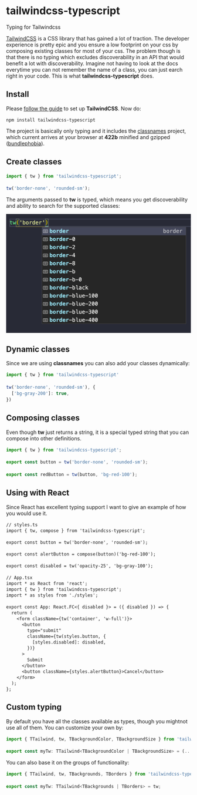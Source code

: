 # tailwindcss-typescript

Typing for Tailwindcss

[TailwindCSS](https://tailwindcss.com/) is a CSS library that has gained a lot of traction. The developer experience is pretty epic and you ensure a low footprint on your css by composing existing classes for most of your css. The problem though is that there is no typing which excludes discoverability in an API that would benefit a lot with discoverability. Imagine not having to look at the docs everytime you can not remember the name of a class, you can just earch right in your code. This is what **tailwindcss-typescript** does.

## Install

Please [follow the guide](https://tailwindcss.com/docs/installation/) to set up **TailwindCSS**. Now do:

```
npm install tailwindcss-typescript
```

The project is basically only typing and it includes the [classnames](https://www.npmjs.com/package/classnames) project, which current arrives at your browser at **422b** minified and gzipped ([bundlephobia](https://bundlephobia.com/result?p=classnames@2.2.6)).

## Create classes

```js
import { tw } from 'tailwindcss-typescript';

tw('border-none', 'rounded-sm');
```

The arguments passed to **tw** is typed, which means you get discoverability and ability to search for the supported classes:

![DISCOVER](/discover.png)

## Dynamic classes

Since we are using **classnames** you can also add your classes dynamically:

```js
import { tw } from 'tailwindcss-typescript'

tw('border-none', 'rounded-sm'), {
  ['bg-gray-200']: true,
})
```

## Composing classes

Even though **tw** just returns a string, it is a special typed string that you can compose into other definitions.

```js
import { tw } from 'tailwindcss-typescript';

export const button = tw('border-none', 'rounded-sm');

export const redButton = tw(button, 'bg-red-100');
```

## Using with React

Since React has excellent typing support I want to give an example of how you would use it.

```tsx
// styles.ts
import { tw, compose } from 'tailwindcss-typescript';

export const button = tw('border-none', 'rounded-sm');

export const alertButton = compose(button)('bg-red-100');

export const disabled = tw('opacity-25', 'bg-gray-100');

// App.tsx
import * as React from 'react';
import { tw } from 'tailwindcss-typescript';
import * as styles from './styles';

export const App: React.FC<{ disabled }> = ({ disabled }) => {
  return (
    <form className={tw('container', 'w-full')}>
      <button
        type="submit"
        className={tw(styles.button, {
          [styles.disabled]: disabled,
        })}
      >
        Submit
      </button>
      <button className={styles.alertButton}>Cancel</button>
    </form>
  );
};
```

## Custom typing

By default you have all the classes available as types, though you mightnot use all of them. You can customize your own by:

```ts
import { TTailwind, tw, TBackgroundColor, TBackgroundSize } from 'tailwindcss-typescript';

export const myTw: TTailwind<TBackgroundColor | TBackgroundSize> = (...args) => tw(...args);
```

You can also base it on the groups of functionality:

```ts
import { TTailwind, tw, TBackgrounds, TBorders } from 'tailwindcss-typescript';

export const myTw: TTailwind<TBackgrounds | TBorders> = tw;
```
